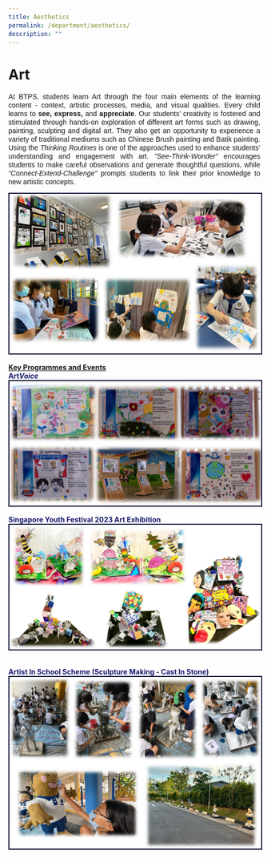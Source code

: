 ```yaml
---
title: Aesthetics
permalink: /department/aesthetics/
description: ""
---
```

# Art
<p align="justify"><font face="Arial">
At BTPS, students learn Art through the four main elements of the learning content - context, artistic processes, media, and visual qualities. Every child learns to <b>see, express,</b> and <b>appreciate</b>. Our students’ creativity is fostered and stimulated through hands-on exploration of different art forms such as drawing, painting, sculpting and digital art. They also get an opportunity to experience a variety of traditional mediums such as Chinese Brush painting and Batik painting. 
Using the <i>Thinking Routines</i> is one of the approaches used to enhance students’ understanding and engagement with art. <i>"See-Think-Wonder"</i> encourages students to make careful observations and generate thoughtful questions, while <i>“Connect-Extend-Challenge"</i> prompts students to link their prior knowledge to new artistic concepts. </font></p>

<img style="border:2px solid #0A0B30" src="/images/art001.jpg">

<b><u>Key Programmes and Events</u></b><br>
<font color="#191970"><b>Art<i>Voice</i></b></font>
<img style="border:2px solid #0A0B30" src="/images/art002.jpg">

<font color="#191970">**Singapore Youth Festival 2023 Art Exhibition**</font>
<img style="border:2px solid #0A0B30" src="/images/art003.jpg">​

<font color="#191970">**Artist In School Scheme (Sculpture Making - Cast In Stone)**</font>
<img style="border:2px solid #0A0B30" src="/images/art004.jpg">